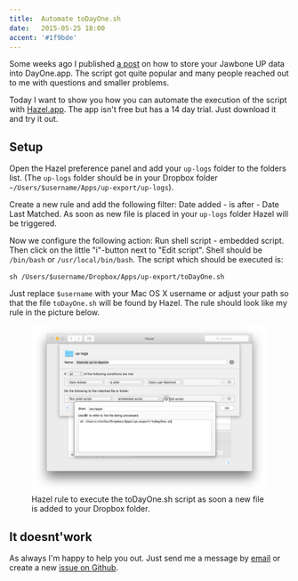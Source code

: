 ```yaml
---
title:  Automate toDayOne.sh
date:   2015-05-25 18:00
accent: '#1f9bde'
---
```


Some weeks ago I published [a post](https://stefanzweifel.io/posts/jawbone-up-to-dayone/) on how to store your Jawbone UP data into DayOne.app. The script got quite popular and many people reached out to me with questions and smaller problems.

Today I want to show you how you can automate the execution of the script with [Hazel.app](http://www.noodlesoft.com/hazel.php). The app isn't free but has a 14 day trial. Just download it and try it out.

## Setup

Open the Hazel preference panel and add your `up-logs` folder to the folders list. (The `up-logs` folder should be in your Dropbox folder `~/Users/$username/Apps/up-export/up-logs`).

Create a new rule and add the following filter: Date added - is after - Date Last Matched.    As soon as new file is placed in your `up-logs` folder Hazel will be triggered.

Now we configure the following action: Run shell script - embedded script. Then click on the little "i"-button next to "Edit script". Shell should be `/bin/bash` or `/usr/local/bin/bash`. The script which should be executed is:

```
sh /Users/$username/Dropbox/Apps/up-export/toDayOne.sh
```

Just replace `$username` with your Mac OS X username or adjust your path so that the file `toDayOne.sh` will be found by Hazel. 
The rule should look like my rule in the picture below.

<figure>
    <img src="images/hazel-1.png" alt="Hazel rule">
    <figcaption>Hazel rule to execute the toDayOne.sh script as soon a new file is added to your Dropbox folder.</figcaption>
</figure>

## It doesnt'work

As always I'm happy to help you out. Just send me a message by <a href="mailto:{{ site.data.urls.email}}">email</a> or create a new [issue on Github](//github.com/stefanzweifel/up-to-dayone/issues/new).

